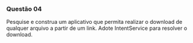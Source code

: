 ### Questão 04

Pesquise e construa um aplicativo que permita realizar o download de qualquer arquivo a partir de um link. Adote IntentService para resolver o download.
